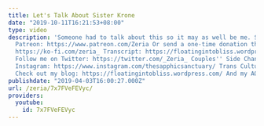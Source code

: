 ```yaml
---
title: Let's Talk About Sister Krone
date: "2019-10-11T16:21:53+08:00"
type: video
description: 'Someone had to talk about this so it may as well be me. Support me on
  Patreon: https://www.patreon.com/Zeria Or send a one-time donation through Ko-Fi:
  https://ko-fi.com/zeria_ Transcript: https://floatingintobliss.wordpress.com/2019/04/03/lets-talk-about-sister-krone/
  Follow me on Twitter: https://twitter.com/_Zeria_ Couples'' Side Channel: https://www.youtube.com/channel/UC9mvbU-HNjLzYqx8ZiHsdBw
  Instagram: https://www.instagram.com/thesapphicsanctuary/ Trans Culture Club: https://www.youtube.com/channel/UCfmDm5OvKcDrDKb3F8sxVrw
  Check out my blog: https://floatingintobliss.wordpress.com/ And my AO3 page: https://archiveofourown.org/users/Zeria/works'
publishdate: "2019-04-03T16:00:27.000Z"
url: /zeria/7x7FVeFEVyc/
providers:
  youtube:
    id: 7x7FVeFEVyc
---
```


